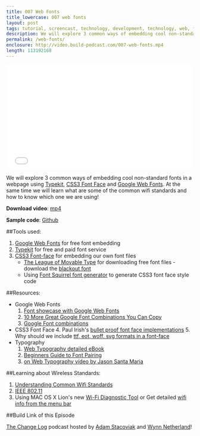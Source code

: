 ```yaml
---
title: 007 Web Fonts
title_lowercase: 007 web fonts
layout: post
tags: tutorial, screencast, technology, development, technology, web, fonts, font-face, typekit, google
description: We will explore 3 common ways of embedding cool non-standard fonts in a webpage using Typekit, CSS3 Font Face and Google Web Fonts. At the same time we will learn what are some of the common wifi standards and how to know which one we are using!
permalink: /web-fonts/
enclosure: http://video.build-podcast.com/007-web-fonts.mp4
length: 113192168
---
```


<div id="video"><iframe src="//player.vimeo.com/video/46074032" width="500" height="281" frameborder="0" webkitallowfullscreen mozallowfullscreen allowfullscreen></iframe></div>

We will explore 3 common ways of embedding cool non-standard fonts in a webpage using [Typekit](https://typekit.com/), [CSS3 Font Face](http://www.w3.org/TR/css3-fonts/) and [Google Web Fonts](http://www.google.com/fonts). At the same time we will learn what are some of the common wifi standards and how to know which one we are using!

**Download video**: [mp4](http://video.build-podcast.com/007-web-fonts.mp4)

**Sample code**: [Github](https://github.com/sayanee/build-podcast/tree/master/007-web-fonts)

##Tools used:

1. [Google Web Fonts](http://www.google.com/webfonts/) for free font embedding
1. [Typekit](https://typekit.com/) for free and paid font service
1. [CSS3 Font-face](http://www.w3schools.com/css3/css3_fonts.asp) for embedding our own font files
    - [The League of Movable Type](http://www.theleagueofmoveabletype.com/) for downloading free font files - download the [blackout font](http://www.theleagueofmoveabletype.com/blackout)
    - Using [Font Squirrel font generator](http://www.fontsquirrel.com/fontface/generator/) to generate CSS3 font face style code

##Resources:

- Google Web Fonts
    1. [Font showcase with Google Web Fonts](http://hellohappy.org/beautiful-web-type/)
    1. [10 More Great Google Font Combinations You Can Copy](http://designshack.net/articles/typography/10-more-great-google-font-combinations-you-can-copy/)
    2. [Google Font combinations](http://www.briangardner.com/google-font-combinations/)
- CSS3 Font Face
    4. Paul Irish's [bullet proof font face implementations](http://paulirish.com/2009/bulletproof-font-face-implementation-syntax/)
    5. Why should we include [ttf, eot, woff, svg formats in a font-face](http://stackoverflow.com/questions/11002820/why-should-we-include-ttf-eot-woff-svg-in-a-font-face)
- Typography
    1. [Web Typography detailed eBook](http://webtypography.net/toc/)
    3. [Beginners Guide to Font Pairing](http://webdesign.tutsplus.com/articles/typography-articles/a-beginners-guide-to-pairing-fonts/)
    1. [on Web Typography video by Jason Santa Maria](https://vimeo.com/34178417)

##Learning about Wireless Standards:

1. [Understanding Common Wifi Standards](http://www.makeuseof.com/tag/understanding-common-wifi-standards-technology-explained/)
2. [IEEE 802.11](http://en.wikipedia.org/wiki/IEEE_802.11)
3. Using MAC OS X Lion's new [Wi-Fi Diagnostic Tool](http://blogs.aerohive.com/blog/the-wireless-lan-architecture-blog-3/using-mac-os-x-lions-new-wi-fi-diagnostics-tool-) or Get detailed [wifi info from the menu bar](http://osxdaily.com/2011/06/15/get-detailed-wifi-info-from-the-menu-bar/)

##Build Link of this Episode

[The Change Log](http://thechangelog.com/) podcast hosted by [Adam Stacoviak](http://twitter.com/adamstac) and [Wynn Netherland](http://twitter.com/pengwynn)!

